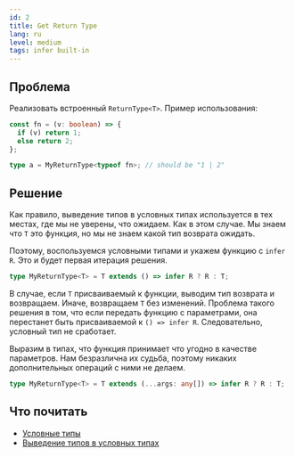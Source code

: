 ```yaml
---
id: 2
title: Get Return Type
lang: ru
level: medium
tags: infer built-in
---
```


## Проблема

Реализовать встроенный `ReturnType<T>`. Пример использования:

```typescript
const fn = (v: boolean) => {
  if (v) return 1;
  else return 2;
};

type a = MyReturnType<typeof fn>; // should be "1 | 2"
```

## Решение

Как правило, выведение типов в условных типах используется в тех местах, где мы
не уверены, что ожидаем. Как в этом случае. Мы знаем что `T` это функция, но мы
не знаем какой тип возврата ожидать.

Поэтому, воспользуемся условными типами и укажем функцию с `infer R`. Это и
будет первая итерация решения.

```typescript
type MyReturnType<T> = T extends () => infer R ? R : T;
```

В случае, если `T` присваиваемый к функции, выводим тип возврата и возвращаем.
Иначе, возвращаем `T` без изменений. Проблема такого решения в том, что если
передать функцию с параметрами, она перестанет быть присваиваемой к
`() => infer R`. Следовательно, условный тип не сработает.

Выразим в типах, что функция принимает что угодно в качестве параметров. Нам
безразлична их судьба, поэтому никаких дополнительных операций с ними не делаем.

```typescript
type MyReturnType<T> = T extends (...args: any[]) => infer R ? R : T;
```

## Что почитать

- [Условные типы](https://www.typescriptlang.org/docs/handbook/2/conditional-types.html)
- [Выведение типов в условных типах](https://www.typescriptlang.org/docs/handbook/2/conditional-types.html#inferring-within-conditional-types)
